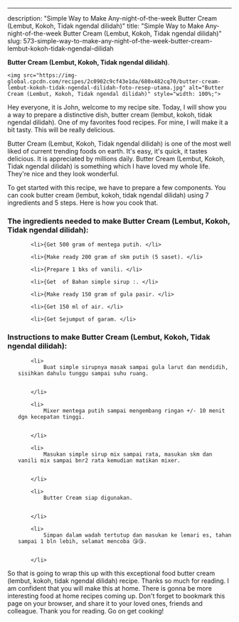 ---
description: "Simple Way to Make Any-night-of-the-week Butter Cream (Lembut, Kokoh, Tidak ngendal dilidah)"
title: "Simple Way to Make Any-night-of-the-week Butter Cream (Lembut, Kokoh, Tidak ngendal dilidah)"
slug: 573-simple-way-to-make-any-night-of-the-week-butter-cream-lembut-kokoh-tidak-ngendal-dilidah

<p>
	<strong>Butter Cream (Lembut, Kokoh, Tidak ngendal dilidah)</strong>. 
	
</p>
<p>
	
	<img src="https://img-global.cpcdn.com/recipes/2c0902c9cf43e1da/680x482cq70/butter-cream-lembut-kokoh-tidak-ngendal-dilidah-foto-resep-utama.jpg" alt="Butter Cream (Lembut, Kokoh, Tidak ngendal dilidah)" style="width: 100%;">
	
	
</p>
<p>
	Hey everyone, it is John, welcome to my recipe site. Today, I will show you a way to prepare a distinctive dish, butter cream (lembut, kokoh, tidak ngendal dilidah). One of my favorites food recipes. For mine, I will make it a bit tasty. This will be really delicious.
</p>
	
<p>
	Butter Cream (Lembut, Kokoh, Tidak ngendal dilidah) is one of the most well liked of current trending foods on earth. It's easy, it's quick, it tastes delicious. It is appreciated by millions daily. Butter Cream (Lembut, Kokoh, Tidak ngendal dilidah) is something which I have loved my whole life. They're nice and they look wonderful.
</p>
<p>
	
</p>

<p>
To get started with this recipe, we have to prepare a few components. You can cook butter cream (lembut, kokoh, tidak ngendal dilidah) using 7 ingredients and 5 steps. Here is how you cook that.
</p>

<h3>The ingredients needed to make Butter Cream (Lembut, Kokoh, Tidak ngendal dilidah):</h3>

<ol>
	
		<li>{Get 500 gram of mentega putih. </li>
	
		<li>{Make ready 200 gram of skm putih (5 saset). </li>
	
		<li>{Prepare 1 bks of vanili. </li>
	
		<li>{Get  of Bahan simple sirup :. </li>
	
		<li>{Make ready 150 gram of gula pasir. </li>
	
		<li>{Get 150 ml of air. </li>
	
		<li>{Get Sejumput of garam. </li>
	
</ol>
<p>
	
</p>

<h3>Instructions to make Butter Cream (Lembut, Kokoh, Tidak ngendal dilidah):</h3>

<ol>
	
		<li>
			Buat simple sirupnya masak sampai gula larut dan mendidih, sisihkan dahulu tunggu sampai suhu ruang.
			
			
		</li>
	
		<li>
			Mixer mentega putih sampai mengembang ringan +/- 10 menit dgn kecepatan tinggi.
			
			
		</li>
	
		<li>
			Masukan simple sirup mix sampai rata, masukan skm dan vanili mix sampai bnr2 rata kemudian matikan mixer.
			
			
		</li>
	
		<li>
			Butter Cream siap digunakan.
			
			
		</li>
	
		<li>
			Simpan dalam wadah tertutup dan masukan ke lemari es, tahan sampai 1 bln lebih, selamat mencoba 😘😘.
			
			
		</li>
	
</ol>

<p>
	
</p>

<p>
	So that is going to wrap this up with this exceptional food butter cream (lembut, kokoh, tidak ngendal dilidah) recipe. Thanks so much for reading. I am confident that you will make this at home. There is gonna be more interesting food at home recipes coming up. Don't forget to bookmark this page on your browser, and share it to your loved ones, friends and colleague. Thank you for reading. Go on get cooking!
</p>
